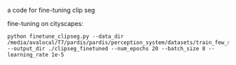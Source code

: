 a code for fine-tuning clip seg


fine-tuning on cityscapes:
```
python finetune_clipseg.py --data_dir /media/avalocal/T7/pardis/pardis/perception_system/datasets/train_few_shot_leftover --output_dir ./clipseg_finetuned --num_epochs 20 --batch_size 8 --learning_rate 1e-5
```

